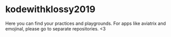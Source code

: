 # kodewithklossy2019
Here you can find your practices and playgrounds.
For apps like aviatrix and emojinal, please go to separate repositories.
<3

